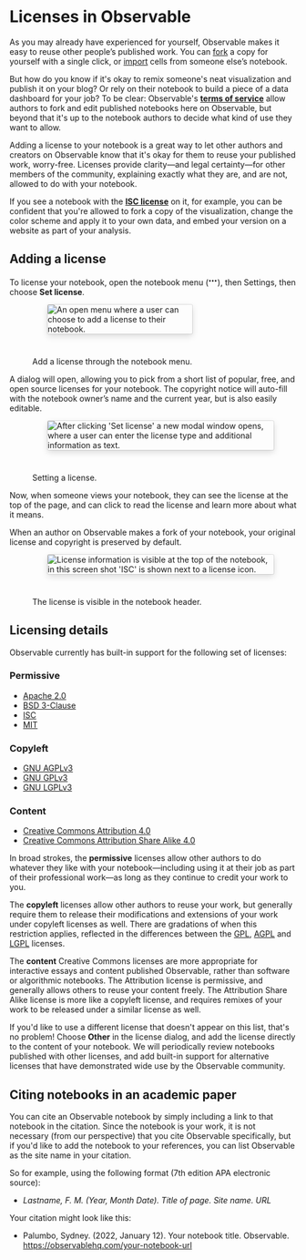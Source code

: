 # Licenses in Observable

As you may already have experienced for yourself, Observable makes it easy to reuse other people’s published work. You can [fork](https://observablehq.com/@observablehq/fork-share-merge) a copy for yourself with a single click, or [import](https://observablehq.com/@observablehq/introduction-to-imports) cells from someone else’s notebook.

But how do you know if it's okay to remix someone's neat visualization and publish it on your blog? Or rely on their notebook to build a piece of a data dashboard for your job? To be clear: Observable's [**terms of service**](https://observablehq.com/terms-of-service#5-license-grant-to-other-users) allow authors to fork and edit published notebooks here on Observable, but beyond that it's up to the notebook authors to decide what kind of use they want to allow.

Adding a license to your notebook is a great way to let other authors and creators on Observable know that it's okay for them to reuse your published work, worry-free. Licenses provide clarity—and legal certainty—for other members of the community, explaining exactly what they are, and are not, allowed to do with your notebook.

If you see a notebook with the [**ISC license**](https://choosealicense.com/licenses/isc/) on it, for example, you can be confident that you're allowed to fork a copy of the visualization, change the color scheme and apply it to your own data, and embed your version on a website as part of your analysis.

## Adding a license

To license your notebook, open the notebook menu (<svg width="16" height="16" viewBox="0 0 16 16" fill="none" style="display: inline !important;"><path fillRule="evenodd" clipRule="evenodd" d="M4.5 8C4.5 8.82843 3.82843 9.5 3 9.5C2.17157 9.5 1.5 8.82843 1.5 8C1.5 7.17157 2.17157 6.5 3 6.5C3.82843 6.5 4.5 7.17157 4.5 8ZM9.5 8C9.5 8.82843 8.82843 9.5 8 9.5C7.17157 9.5 6.5 8.82843 6.5 8C6.5 7.17157 7.17157 6.5 8 6.5C8.82843 6.5 9.5 7.17157 9.5 8ZM14.5 8C14.5 8.82843 13.8284 9.5 13 9.5C12.1716 9.5 11.5 8.82843 11.5 8C11.5 7.17157 12.1716 6.5 13 6.5C13.8284 6.5 14.5 7.17157 14.5 8Z" fill="currentColor"/></svg>), then Settings, then choose **Set license**.

<figure>
  <img
    style="border-radius:2px;box-shadow:0 4px 12px rgba(0,0,0,0.15), 0 0 0 1px rgba(0, 0, 0, 0.1);margin-left:27px;margin-bottom:40px;max-width: 60%"
    src="/collaborating/sharing-work/licenses/set_license_menu.png" alt="An open menu where a user can choose to add a license to their notebook."
  />
  <figcaption>Add a license through the notebook menu.</figcaption>
</figure>

A dialog will open, allowing you to pick from a short list of popular, free, and open source licenses for your notebook. The copyright notice will auto-fill with the notebook owner’s name and the current year, but is also easily editable.

<figure>
  <img
    style="border-radius:2px;box-shadow:0 4px 12px rgba(0,0,0,0.15), 0 0 0 1px rgba(0, 0, 0, 0.1);margin-left:27px;margin-bottom:40px;max-width: ${width}"
    src="/collaborating/sharing-work/licenses/license-modal.jpg" alt="After clicking 'Set license' a new modal window opens, where a user can enter the license type and additional information as text."
  />
  <figcaption>Setting a license.</figcaption>
</figure>

Now, when someone views your notebook, they can see the license at the top of the page, and can click to read the license and learn more about what it means.

When an author on Observable makes a fork of your notebook, your original license and copyright is preserved by default.

<figure>
  <img
    style="border-radius:2px;box-shadow:0 4px 12px rgba(0,0,0,0.15), 0 0 0 1px rgba(0, 0, 0, 0.1);margin-left:27px;margin-bottom:40px;max-width: ${width}"
    src="/collaborating/sharing-work/licenses/license-header.jpg" alt="License information is visible at the top of the notebook, in this screen shot 'ISC' is shown next to a license icon."
  />
  <figcaption>The license is visible in the notebook header.</figcaption>
</figure>

## Licensing details

Observable currently has built-in support for the following set of licenses:

### Permissive
- [Apache 2.0](https://choosealicense.com/licenses/apache-2.0/)
- [BSD 3-Clause](https://choosealicense.com/licenses/bsd-3-clause/)
- [ISC](https://choosealicense.com/licenses/isc/)
- [MIT](https://choosealicense.com/licenses/mit/)

### Copyleft
- [GNU AGPLv3](https://choosealicense.com/licenses/agpl-3.0/)
- [GNU GPLv3](https://choosealicense.com/licenses/gpl-3.0/)
- [GNU LGPLv3](https://choosealicense.com/licenses/lgpl-3.0/)

### Content
- [Creative Commons Attribution 4.0](https://choosealicense.com/licenses/cc-by-4.0/)
- [Creative Commons Attribution Share Alike 4.0](https://choosealicense.com/licenses/cc-by-sa-4.0/)

In broad strokes, the **permissive** licenses allow other authors to do whatever they like with your notebook—including using it at their job as part of their professional work—as long as they continue to credit your work to you.

The **copyleft** licenses allow other authors to reuse your work, but generally require them to release their modifications and extensions of your work under copyleft licenses as well. There are gradations of when this restriction applies, reflected in the differences between the [GPL](https://choosealicense.com/licenses/gpl-3.0/), [AGPL](https://choosealicense.com/licenses/agpl-3.0/) and [LGPL](https://choosealicense.com/licenses/lgpl-3.0/) licenses.

The **content** Creative Commons licenses are more appropriate for interactive essays and content published Observable, rather than software or algorithmic notebooks. The Attribution license is permissive, and generally allows others to reuse your content freely. The Attribution Share Alike license is more like a copyleft license, and requires remixes of your work to be released under a similar license as well.

If you'd like to use a different license that doesn't appear on this list, that's no problem! Choose **Other** in the license dialog, and add the license directly to the content of your notebook. We will periodically review notebooks published with other licenses, and add built-in support for alternative licenses that have demonstrated wide use by the Observable community.

## Citing notebooks in an academic paper

You can cite an Observable notebook by simply including a link to that notebook in the citation. Since the notebook is your work, it is not necessary (from our perspective) that you cite Observable specifically, but if you'd like to add the notebook to your references, you can list Observable as the site name in your citation.

So for example, using the following format (7th edition APA electronic source):

- *Lastname, F. M. (Year, Month Date). Title of page. Site name. URL*

Your citation might look like this:

 - Palumbo, Sydney. (2022, January 12). Your notebook title. Observable. https://observablehq.com/your-notebook-url
